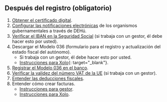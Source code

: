 ## Después del registro (obligatorio)

1. [Obtener el certificado digital](#obtención-del-certificado-digital).
2. [Configurar las notificaciones electrónicas](#notificaciones-electrónicas-de-organismos-gubernamentales-dehú) de los organismos
   gubernamentales a través de DEHú.
3. [Verificar el IBAN en la Seguridad Social](#riesgo-de-perder-el-descuento-seguridad-social) (si trabaja
   con un gestor, él debe hacer esto por usted).
4. Descargar el Modelo 036 (formulario para el registro y actualización del estado fiscal del autónomo).
    - Si trabaja con un gestor, él debe hacer esto por usted.
    - [Instrucciones para Xolo](https://www.xolo.io/es-en/faq/xolo-spain/category/get-started/article/i-am-already-registered-as-self-employed-where-can-i-find-my){:
      target="_blank"}.
5. [Registrar el Modelo 036 en el banco](#registro-del-modelo-036-en-el-banco).
6. [Verificar la validez del número VAT de la UE](#verificación-de-la-validez-del-número-vat-de-la-ue) (si trabaja con un
   gestor).
7. [Entender las deducciones fiscales](#deducciones-y-beneficios-fiscales).
8. Entender cómo crear facturas.
    - [Instrucciones para gestor](#creación-de-facturas-gestor).
    - [Instrucciones para Xolo](#creación-de-factura-xolo).
